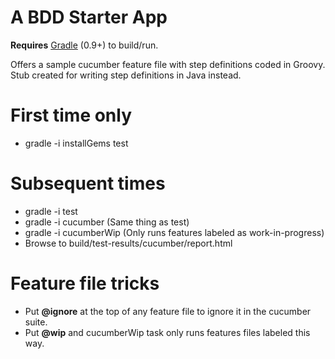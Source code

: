 A BDD Starter App
======
**Requires** [Gradle][gradle] (0.9+) to build/run.   

Offers a sample cucumber feature file with step definitions coded in Groovy.    
Stub created for writing step definitions in Java instead.   

First time only
===
 * gradle -i installGems test   
 
Subsequent times
===
 * gradle -i test
 * gradle -i cucumber     (Same thing as test)
 * gradle -i cucumberWip  (Only runs features labeled as work-in-progress) 
 * Browse to build/test-results/cucumber/report.html

Feature file tricks
===
 * Put **@ignore** at the top of any feature file to ignore it in the cucumber suite.
 * Put **@wip** and cucumberWip task only runs features files labeled this way.
 
[gradle]:http://gradle.org/